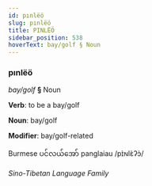 ```yaml
---
id: pınlëö
slug: pınlëö
title: PINLËÖ
sidebar_position: 538
hoverText: bay/golf § Noun
---
```


### pınlëö

*bay/golf* **§** Noun

**Verb**: to be a bay/golf

**Noun**: bay/golf

**Modifier**: bay/golf-related

Burmese ပင်လယ်အော် panglaiau /pɪ̀ɴlɛ̀ʔɔ̀/

*Sino-Tibetan Language Family*